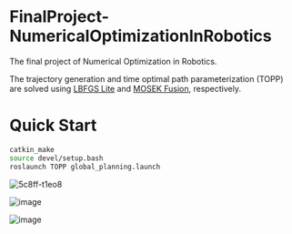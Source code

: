 # FinalProject-NumericalOptimizationInRobotics
The final project of Numerical Optimization in Robotics.

The trajectory generation and time optimal path parameterization (TOPP) are solved using [LBFGS Lite](https://github.com/ZJU-FAST-Lab/LBFGS-Lite/tree/master) and [MOSEK Fusion](https://docs.mosek.com/latest/cxxfusion/index.html#), respectively.

# Quick Start
```bash
catkin_make
source devel/setup.bash
roslaunch TOPP global_planning.launch
```
![5c8ff-t1eo8](https://github.com/BaoyiCui/FinalProject-NumericalOptimizationInRobotics/assets/59006815/d84f7704-bb52-47c1-ae8c-8c8cca4aefc3)

![image](https://github.com/BaoyiCui/FinalProject-NumericalOptimizationInRobotics/assets/59006815/8bc93840-ef10-43b9-854e-66b6cc4b68dc)

![image](https://github.com/BaoyiCui/FinalProject-NumericalOptimizationInRobotics/assets/59006815/dfc2d382-3697-452a-b435-86ac6ff9337c)
